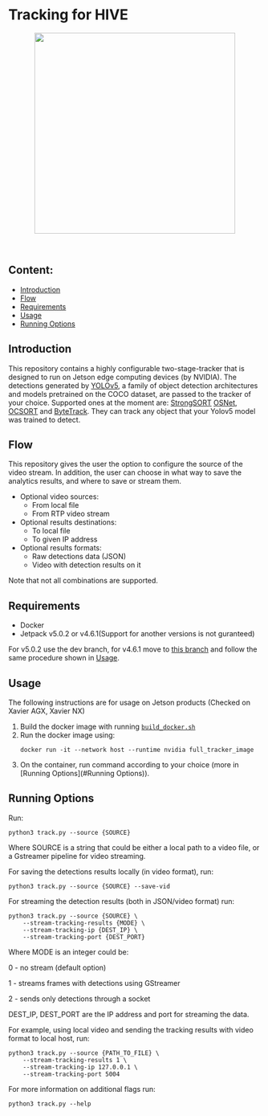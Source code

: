 # Tracking for HIVE
<div align="center">
<p>
<img src="trackers/strong_sort/results/output_th025.gif" width="400"/> 
</p>
<br>


</div>

## Content:
* [Introduction](#introduction)
* [Flow](#flow)
* [Requirements](#requirements)
* [Usage](#usage)
* [Running Options](#running-options)


## Introduction

This repository contains a highly configurable two-stage-tracker that is designed to run 
on Jetson edge computing devices (by NVIDIA). 
The detections generated by [YOLOv5](https://github.com/ultralytics/yolov5), a family of object detection architectures
and models pretrained on the COCO dataset, are passed to the tracker of your choice. 
Supported ones at the moment are: [StrongSORT](https://github.com/dyhBUPT/StrongSORT)[](https://arxiv.org/pdf/2202.13514.pdf)
[OSNet](https://github.com/KaiyangZhou/deep-person-reid)[](https://arxiv.org/abs/1905.00953),
[OCSORT](https://github.com/noahcao/OC_SORT)[](https://arxiv.org/pdf/2203.14360.pdf) and 
[ByteTrack](https://github.com/ifzhang/ByteTrack)[](https://arxiv.org/pdf/2110.06864.pdf).
They can track any object that your Yolov5 model was trained to detect.


## Flow

This repository gives the user the option to configure the source of the video stream. 
In addition, the user can choose in what way to save the analytics results, and where to save or stream them.
* Optional video sources: 
  * From local file
  * From RTP video stream
* Optional results destinations:
  * To local file
  * To given IP address 
* Optional results formats:
  * Raw detections data (JSON)
  * Video with detection results on it
  
Note that not all combinations are supported.

## Requirements
* Docker
* Jetpack v5.0.2 or v4.6.1(Support for another versions is not guranteed)

For v5.0.2 use the dev branch, for v4.6.1 move to [this branch](https://github.com/CV-Team50/DeepSortTracking/tree/ubuntu_18_jetpack_32_7_3) and follow the same procedure shown in [Usage](#usage).

## Usage 
The following instructions are for usage on Jetson products (Checked on Xavier AGX, Xavier NX)
1. Build the docker image with running [`build_docker.sh`](https://github.com/CV-Team50/DeepSortTracking/blob/dev/build_docker.sh)
2. Run the docker image using:
    ```shell
   docker run -it --network host --runtime nvidia full_tracker_image
   ```
3. On the container, run command according to your choice (more in [Running Options](#Running Options)).


## Running Options
Run:
```shell
python3 track.py --source {SOURCE}
```
Where SOURCE is a string that could be either a local path to a video file, or a Gstreamer pipeline for video streaming.

For saving the detections results locally (in video format), run:
```shell
python3 track.py --source {SOURCE} --save-vid
```

For streaming the detection results (both in JSON/video format) run:
```shell
python3 track.py --source {SOURCE} \
	--stream-tracking-results {MODE} \
	--stream-tracking-ip {DEST_IP} \
	--stream-tracking-port {DEST_PORT}
```
Where MODE is an integer could be:

 0 - no stream (default option)

 1 - streams frames with detections using GStreamer

 2 - sends only detections through a socket

DEST_IP, DEST_PORT are the IP address and port for streaming the data.

For example, using local video and sending the tracking results with video format to local host, run:
```shell
python3 track.py --source {PATH_TO_FILE} \
    --stream-tracking-results 1 \
    --stream-tracking-ip 127.0.0.1 \
    --stream-tracking-port 5004
```

For more information on additional flags run:
```shell
python3 track.py --help
```

